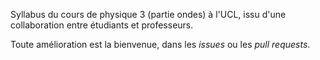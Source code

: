 Syllabus du cours de physique 3 (partie ondes) à l'UCL, issu d'une collaboration entre étudiants et professeurs.

Toute amélioration est la bienvenue, dans les _issues_ ou les _pull requests_.
